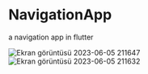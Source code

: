# NavigationApp
a navigation app in flutter


![Ekran görüntüsü 2023-06-05 211647](https://github.com/MehmetEminDanli/NavigationApp/assets/94761029/6126b9d2-0ef3-489f-ab49-7011da999b32)
![Ekran görüntüsü 2023-06-05 211632](https://github.com/MehmetEminDanli/NavigationApp/assets/94761029/7348af04-93a1-4cd4-9b42-3dda79ac162d)
